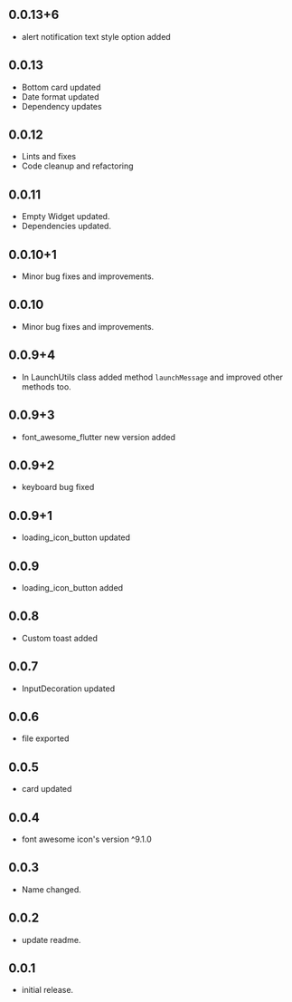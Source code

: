 ## 0.0.13+6
- alert notification text style option added

## 0.0.13
- Bottom card updated
- Date format updated
- Dependency updates

## 0.0.12
- Lints and fixes
- Code cleanup and refactoring

## 0.0.11

* Empty Widget updated.
* Dependencies updated.

## 0.0.10+1

* Minor bug fixes and improvements.

## 0.0.10

* Minor bug fixes and improvements.

## 0.0.9+4

* In LaunchUtils class added method `launchMessage` and improved other methods too.

## 0.0.9+3

* font_awesome_flutter new version added

## 0.0.9+2

* keyboard bug fixed

## 0.0.9+1

* loading_icon_button updated

## 0.0.9

* loading_icon_button added

## 0.0.8

* Custom toast added

## 0.0.7

* InputDecoration updated

## 0.0.6

* file exported

## 0.0.5

* card updated

## 0.0.4

* font awesome icon's version ^9.1.0

## 0.0.3

* Name changed.

## 0.0.2

* update readme.

## 0.0.1

* initial release.
